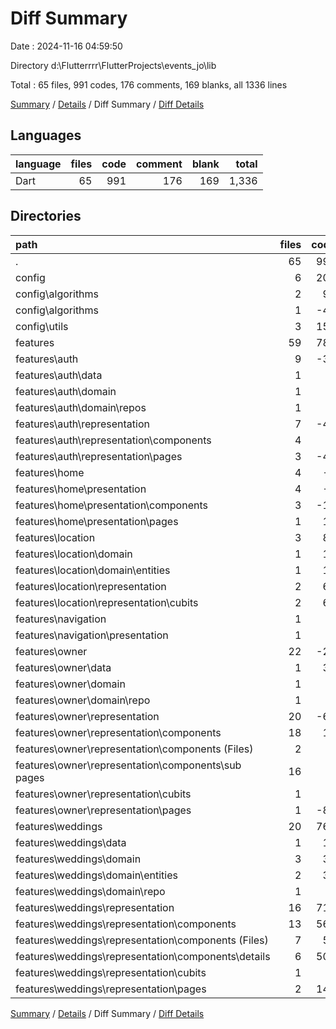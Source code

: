 # Diff Summary

Date : 2024-11-16 04:59:50

Directory d:\\Flutterrrr\\FlutterProjects\\events_jo\\lib

Total : 65 files,  991 codes, 176 comments, 169 blanks, all 1336 lines

[Summary](results.md) / [Details](details.md) / Diff Summary / [Diff Details](diff-details.md)

## Languages
| language | files | code | comment | blank | total |
| :--- | ---: | ---: | ---: | ---: | ---: |
| Dart | 65 | 991 | 176 | 169 | 1,336 |

## Directories
| path | files | code | comment | blank | total |
| :--- | ---: | ---: | ---: | ---: | ---: |
| . | 65 | 991 | 176 | 169 | 1,336 |
| config | 6 | 202 | 3 | 28 | 233 |
| config\\algorithms | 2 | 91 | 21 | 25 | 137 |
| config\\algorithms | 1 | -40 | -6 | -11 | -57 |
| config\\utils | 3 | 151 | -12 | 14 | 153 |
| features | 59 | 789 | 173 | 141 | 1,103 |
| features\\auth | 9 | -37 | 7 | 13 | -17 |
| features\\auth\\data | 1 | 3 | 2 | 1 | 6 |
| features\\auth\\domain | 1 | 3 | 2 | 4 | 9 |
| features\\auth\\domain\\repos | 1 | 3 | 2 | 4 | 9 |
| features\\auth\\representation | 7 | -43 | 3 | 8 | -32 |
| features\\auth\\representation\\components | 4 | 2 | 0 | 0 | 2 |
| features\\auth\\representation\\pages | 3 | -45 | 3 | 8 | -34 |
| features\\home | 4 | -1 | -12 | -2 | -15 |
| features\\home\\presentation | 4 | -1 | -12 | -2 | -15 |
| features\\home\\presentation\\components | 3 | -16 | -9 | -4 | -29 |
| features\\home\\presentation\\pages | 1 | 15 | -3 | 2 | 14 |
| features\\location | 3 | 81 | 38 | 4 | 123 |
| features\\location\\domain | 1 | 15 | 31 | 5 | 51 |
| features\\location\\domain\\entities | 1 | 15 | 31 | 5 | 51 |
| features\\location\\representation | 2 | 66 | 7 | -1 | 72 |
| features\\location\\representation\\cubits | 2 | 66 | 7 | -1 | 72 |
| features\\navigation | 1 | 4 | 0 | 0 | 4 |
| features\\navigation\\presentation | 1 | 4 | 0 | 0 | 4 |
| features\\owner | 22 | -25 | 56 | 46 | 77 |
| features\\owner\\data | 1 | 35 | 10 | 9 | 54 |
| features\\owner\\domain | 1 | 3 | 0 | 3 | 6 |
| features\\owner\\domain\\repo | 1 | 3 | 0 | 3 | 6 |
| features\\owner\\representation | 20 | -63 | 46 | 34 | 17 |
| features\\owner\\representation\\components | 18 | 13 | 39 | 38 | 90 |
| features\\owner\\representation\\components (Files) | 2 | 6 | 0 | 0 | 6 |
| features\\owner\\representation\\components\\sub pages | 16 | 7 | 39 | 38 | 84 |
| features\\owner\\representation\\cubits | 1 | 5 | 2 | 1 | 8 |
| features\\owner\\representation\\pages | 1 | -81 | 5 | -5 | -81 |
| features\\weddings | 20 | 767 | 84 | 80 | 931 |
| features\\weddings\\data | 1 | 15 | 6 | 4 | 25 |
| features\\weddings\\domain | 3 | 36 | 2 | 5 | 43 |
| features\\weddings\\domain\\entities | 2 | 34 | 2 | 4 | 40 |
| features\\weddings\\domain\\repo | 1 | 2 | 0 | 1 | 3 |
| features\\weddings\\representation | 16 | 716 | 76 | 71 | 863 |
| features\\weddings\\representation\\components | 13 | 563 | 35 | 35 | 633 |
| features\\weddings\\representation\\components (Files) | 7 | 56 | 0 | 6 | 62 |
| features\\weddings\\representation\\components\\details | 6 | 507 | 35 | 29 | 571 |
| features\\weddings\\representation\\cubits | 1 | 7 | 1 | 5 | 13 |
| features\\weddings\\representation\\pages | 2 | 146 | 40 | 31 | 217 |

[Summary](results.md) / [Details](details.md) / Diff Summary / [Diff Details](diff-details.md)
